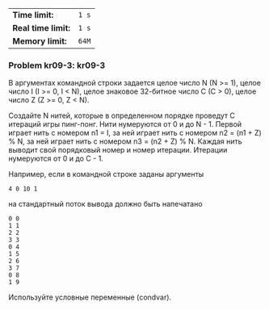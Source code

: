 |                      |       |
|----------------------|-------|
| **Time limit:**      | `1 s` |
| **Real time limit:** | `1 s` |
| **Memory limit:**    | `64M` |


### Problem kr09-3: kr09-3

В аргументах командной строки задается целое число N (N >= 1),
целое число I (I >= 0, I < N), целое знаковое 32-битное число C
(C > 0), целое число Z (Z >= 0, Z < N).

Создайте N нитей, которые в определенном порядке проведут C
итераций игры пинг-понг. Нити нумеруются от 0 и до N - 1. Первой
играет нить с номером n1 = I, за ней играет нить с номером n2 =
(n1 + Z) % N, за ней играет нить с номером n3 = (n2 + Z) % N.
Каждая нить выводит свой порядковый номер и номер итерации.
Итерации нумеруются от 0 и до C - 1.

Например, если в командной строке заданы аргументы

    
    
    4 0 10 1

на стандартный поток вывода должно быть напечатано

    
    
    0 0
    1 1
    2 2
    3 3
    0 4
    1 5
    2 6
    3 7
    0 8
    1 9
    

Используйте условные переменные (condvar).

